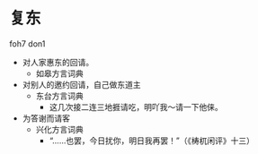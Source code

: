 # 复东
foh7 don1
+ 对人家惠东的回请。
  * 如皋方言词典
+ 对别人的邀约回请，自己做东道主
  * 东台方言词典
    - 这几次接二连三地捱请吃，明吖我～请一下他俫。
+ 为答谢而请客
  * 兴化方言词典
    - “……也罢，今日扰你，明日我再罢！”（《梼杌闲评》十三）
